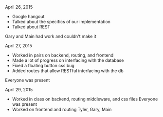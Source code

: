 April 26, 2015
* Google hangout
* Talked about the specifics of our implementation
* Talked about REST

Gary and Main had work and couldn't make it

April 27, 2015
* Worked in pairs on backend, routing, and frontend
* Made a lot of progress on interfacing with the database
* Fixed a floating button css bug
* Added routes that allow RESTful interfacing with the db

Everyone was present

April 29, 2015
* Worked in class on backend, routing middleware, and css files
Everyone was present
* Worked on frontend and routing
Tyler, Gary, Main


